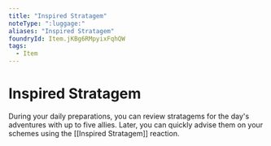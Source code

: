 ```yaml
---
title: "Inspired Stratagem"
noteType: ":luggage:"
aliases: "Inspired Stratagem"
foundryId: Item.jKBg6RMpyixFqhQW
tags:
  - Item
---
```


# Inspired Stratagem

During your daily preparations, you can review stratagems for the day's adventures with up to five allies. Later, you can quickly advise them on your schemes using the [[Inspired Stratagem]] reaction.

